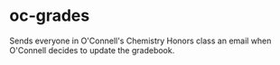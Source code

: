 # oc-grades
Sends everyone in O'Connell's Chemistry Honors class an email when O'Connell decides to update the gradebook.
